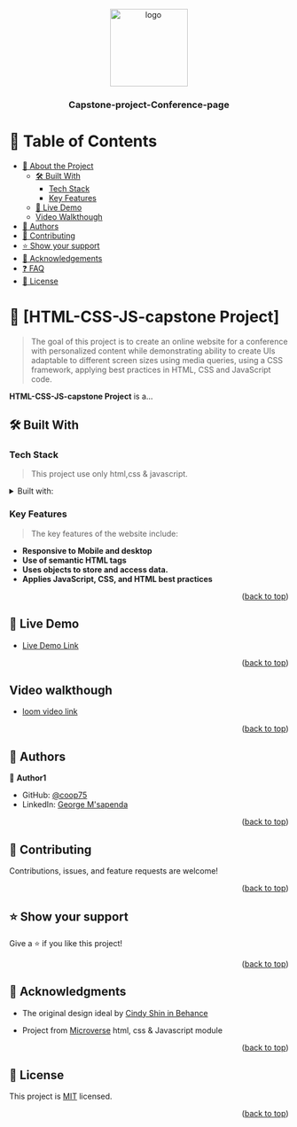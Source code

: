 <a name="readme-top"></a>
<div align="center">

  <img src="https://github.com/microverseinc/readme-template/blob/master/murple_logo.png" alt="logo" width="140"  height="auto" />
  <br/>

  <h3><b>Capstone-project-Conference-page</b></h3>

</div>



# 📗 Table of Contents

- [📖 About the Project](#about-project)
  - [🛠 Built With](#built-with)
    - [Tech Stack](#tech-stack)
    - [Key Features](#key-features)
  - [🚀 Live Demo](#live-demo)
  - [Video Walkthough](#video-walkthough)
- [👥 Authors](#authors)
- [🤝 Contributing](#contributing)
- [⭐️ Show your support](#support)
- [🙏 Acknowledgements](#acknowledgements)
- [❓ FAQ](#faq)
- [📝 License](#license)

# 📖 [HTML-CSS-JS-capstone Project] <a name="about-project"></a>

> The goal of this project is to create an online website for a conference with personalized content while demonstrating ability to create UIs adaptable to different screen sizes using media queries, using a CSS framework, applying best practices in HTML, CSS and JavaScript code.

**HTML-CSS-JS-capstone Project** is a...

## 🛠 Built With <a name="built-with"></a>

### Tech Stack <a name="tech-stack"></a>

> This project use only html,css & javascript.
<details>
  <summary>Built with:</summary>
  <ul>
    <li><a href="https://html.com/">HTML</a></li>
    <li><a href="https://developer.mozilla.org/en-US/docs/Web/CSS">CSS</a></li>
    <li><a href="https://www.javascript.com/">JavaScript</a></li>
    <li><a href="https://getbootstrap.com/">Bootstrap</a></li>   
  </ul>
</details>

### Key Features <a name="key-features"></a>

> The key features of the website include:

- **Responsive to Mobile and desktop**
- **Use of semantic HTML tags**
- **Uses objects to store and access data.**
- **Applies JavaScript, CSS, and HTML best practices**

<p align="right">(<a href="#readme-top">back to top</a>)</p>

## 🚀 Live Demo <a name="live-demo"></a>

- [Live Demo Link](https://c00p75.github.io/Capstone-project-Conference-page/home.html)

<p align="right">(<a href="#readme-top">back to top</a>)</p>

## Video walkthough <a name="video-walkthough"></a>
- [loom video link](https://www.loom.com/share/d3f223e30dbf48678c37bf38d9a03d31)

<p align="right">(<a href="#readme-top">back to top</a>)</p>


## 👥 Authors <a name="authors"></a>
👤 **Author1**

- GitHub: [@coop75](https://github.com/c00p75)
- LinkedIn: [George M'sapenda](http://www.linkedin.com/in/george-m-sapenda-593750201/)

<p align="right">(<a href="#readme-top">back to top</a>)</p>


## 🤝 Contributing <a name="contributing"></a>

Contributions, issues, and feature requests are welcome!

<p align="right">(<a href="#readme-top">back to top</a>)</p>

## ⭐️ Show your support <a name="support"></a>

Give a ⭐️ if you like this project!

<p align="right">(<a href="#readme-top">back to top</a>)</p>

## 🙏 Acknowledgments <a name="acknowledgements"></a>

- The original design ideal by [Cindy Shin in Behance](https://www.behance.net/adagio07)

- Project from [Microverse](https://www.microverse.org/?grsf=i6yi2m) html, css & Javascript module

<p align="right">(<a href="#readme-top">back to top</a>)</p>

## 📝 License <a name="license"></a>

This project is [MIT](./MIT.md) licensed.

<p align="right">(<a href="#readme-top">back to top</a>)</p>